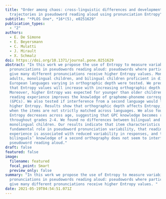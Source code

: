 ```yaml
---
title: "Order among chaos: cross-linguistic differences and developmental
  trajectories in pseudoword reading aloud using pronunciation Entropy"
subtitle: "*PLOS One*, *16*(5), e0251629"
publication_types:
  - "2"
authors:
  - E. De Simone
  - E. Beyersmann
  - C. Mulatti
  - J. Mirault
  - X. Schmalz
doi: https://doi.org/10.1371/journal.pone.0251629
abstract: "In this work we propose the use of Entropy to measure variability in
  pronunciations in pseudowords reading aloud: pseudowords where participants
  give many different pronunciations receive higher Entropy values. Monolingual
  adults, monolingual children, and bilingual children proficient in different
  European languages varying in orthographic depth were tested. We predicted
  that Entropy values will increase with increasing orthographic depth.
  Moreover, higher Entropy was expected for younger than older children, as
  reading experience improves the knowledge of grapheme-phoneme correspondences
  (GPCs). We also tested if interference from a second language would lead to
  higher Entropy. Results show that orthographic depth affects Entropy, but only
  when the items are not strictly matched across languages. We also found that
  Entropy decreases across age, suggesting that GPC knowledge becomes refined
  throughout grades 2-4. We found no differences between bilingual and
  monolingual children. Our results indicate that item characteristics play a
  fundamental role in pseudoword pronunciation variability, that reading
  experience is associated with reduced variability in responses, and that in
  bilinguals’ knowledge of a second orthography does not seem to interfere with
  pseudoword reading aloud."
draft: false
featured: false
image:
  filename: featured
  focal_point: Smart
  preview_only: false
summary: "In this work we propose the use of Entropy to measure variability in
  pronunciations in pseudowords reading aloud: pseudowords where participants
  give many different pronunciations receive higher Entropy values. "
date: 2021-05-19T04:54:51.071Z
---
```

